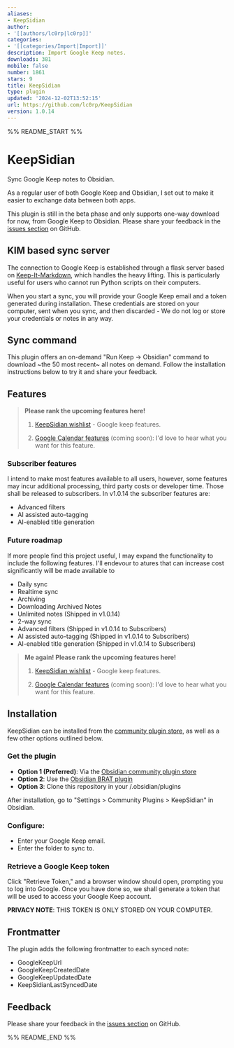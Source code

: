 ```yaml
---
aliases:
- KeepSidian
author:
- '[[authors/lc0rp|lc0rp]]'
categories:
- '[[categories/Import|Import]]'
description: Import Google Keep notes.
downloads: 381
mobile: false
number: 1861
stars: 9
title: KeepSidian
type: plugin
updated: '2024-12-02T13:52:15'
url: https://github.com/lc0rp/KeepSidian
version: 1.0.14
---
```


%% README_START %%


# KeepSidian

Sync Google Keep notes to Obsidian.

As a regular user of both Google Keep and Obsidian, I set out to make it easier to exchange data between both apps.

This plugin is still in the beta phase and only supports one-way download for now, from Google Keep to Obsidian. Please share your feedback in the [issues section](https://github.com/lc0rp/KeepSidian/issues) on GitHub.

## KIM based sync server

The connection to Google Keep is established through a flask server based on [Keep-It-Markdown](https://github.com/djsudduth/keep-it-markdown), which handles the heavy lifting. This is particularly useful for users who cannot run Python scripts on their computers. 

When you start a sync, you will provide your Google Keep email and a token generated during installation. These credentials are stored on your computer, sent when you sync, and then discarded - We do not log or store your credentials or notes in any way.

## Sync command

This plugin offers an on-demand "Run Keep -> Obsidian" command to download ~the 50 most recent~ all notes on demand. Follow the installation instructions below to try it and share your feedback. 

## Features

> **Please rank the upcoming features here!**
> 
> 1. [KeepSidian wishlist](https://umh39lhux3j.typeform.com/to/NKbRukRg) - Google keep features.
> 
> 2. [Google Calendar features](hhttps://umh39lhux3j.typeform.com/to/WuDedfWN) (coming soon): I'd love to hear what you want for this feature.
> 
> 

### Subscriber features

I intend to make most features available to all users, however, some features may incur additional processing, third party costs or developer time. Those shall be released to subscribers. In v1.0.14 the subscriber features are:
- Advanced filters
- AI assisted auto-tagging
- AI-enabled title generation

### Future roadmap

If more people find this project useful, I may expand the functionality to include the following features. I'll endevour to atures that can increase cost significantly will be made available to 

- Daily sync
- Realtime sync
- Archiving
- Downloading Archived Notes
- Unlimited notes (Shipped in v1.0.14)
- 2-way sync
- Advanced filters (Shipped in v1.0.14 to Subscribers)
- AI assisted auto-tagging (Shipped in v1.0.14 to Subscribers)
- AI-enabled title generation (Shipped in v1.0.14 to Subscribers)

> **Me again! Please rank the upcoming features here!**
> 
> 1. [KeepSidian wishlist](https://umh39lhux3j.typeform.com/to/NKbRukRg) - Google keep features.
> 
> 2. [Google Calendar features](hhttps://umh39lhux3j.typeform.com/to/WuDedfWN) (coming soon): I'd love to hear what you want for this feature.
> 
> 

## Installation

KeepSidian can be installed from the [community plugin store](https://obsidian.md/plugins?id=keepsidian), as well as a few other options outlined below.

### Get the plugin

- **Option 1 (Preferred)**: Via the [Obsidian community plugin store](https://obsidian.md/plugins?id=keepsidian)
- **Option 2**: Use the [Obsidian BRAT plugin](https://github.com/TfTHacker/obsidian42-brat)
- **Option 3**: Clone this repository in your <obsidian vault path>/.obsidian/plugins

After installation, go to "Settings > Community Plugins > KeepSidian" in Obsidian.

### Configure:

- Enter your Google Keep email.
- Enter the folder to sync to.

### Retrieve a Google Keep token

Click "Retrieve Token," and a browser window should open, prompting you to log into Google. Once you have done so, we shall generate a token that will be used to access your Google Keep account.

**PRIVACY NOTE**: THIS TOKEN IS ONLY STORED ON YOUR COMPUTER. 

## Frontmatter

The plugin adds the following frontmatter to each synced note:

- GoogleKeepUrl
- GoogleKeepCreatedDate
- GoogleKeepUpdatedDate
- KeepSidianLastSyncedDate

## Feedback

Please share your feedback in the [issues section](https://github.com/lc0rp/KeepSidian/issues) on GitHub.


%% README_END %%